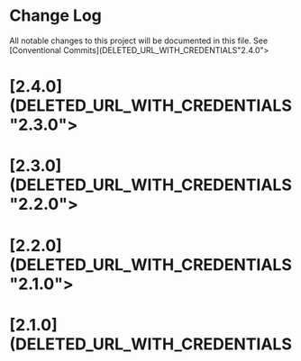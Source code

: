 # Change Log

All notable changes to this project will be documented in this file.
See [Conventional Commits](DELETED_URL_WITH_CREDENTIALS"2.4.0"></a>
# [2.4.0](DELETED_URL_WITH_CREDENTIALS"2.3.0"></a>
# [2.3.0](DELETED_URL_WITH_CREDENTIALS"2.2.0"></a>
# [2.2.0](DELETED_URL_WITH_CREDENTIALS"2.1.0"></a>
# [2.1.0](DELETED_URL_WITH_CREDENTIALS